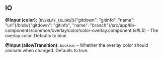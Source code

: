 ## IO


**@Input (color):** [`OVERLAY_COLORS`]({"gitdown": "gitinfo", "name": "url"}/blob/{"gitdown": "gitinfo", "name": "branch"}/src/app/lib-components/common/overlay/color/color-overlay.component.ts#L5) - The overlay color. Defaults to blue.

**@Input (allowTransition):** `boolean` - Whether the overlay color should animate when changed. Defaults to true.
